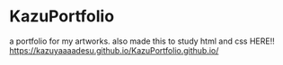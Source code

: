# KazuPortfolio
a portfolio for my artworks.
also made this to study html and css
HERE!!
https://kazuyaaaadesu.github.io/KazuPortfolio.github.io/
